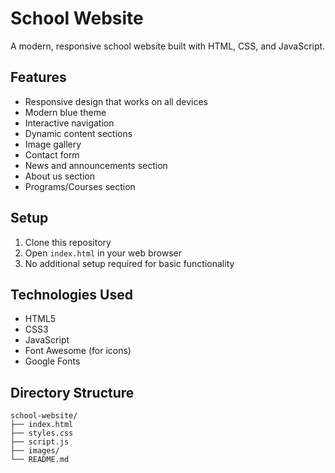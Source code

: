 # School Website

A modern, responsive school website built with HTML, CSS, and JavaScript.

## Features
- Responsive design that works on all devices
- Modern blue theme
- Interactive navigation
- Dynamic content sections
- Image gallery
- Contact form
- News and announcements section
- About us section
- Programs/Courses section

## Setup
1. Clone this repository
2. Open `index.html` in your web browser
3. No additional setup required for basic functionality

## Technologies Used
- HTML5
- CSS3
- JavaScript
- Font Awesome (for icons)
- Google Fonts

## Directory Structure
```
school-website/
├── index.html
├── styles.css
├── script.js
├── images/
└── README.md
``` 